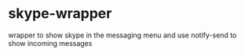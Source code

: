 # skype-wrapper
wrapper to show skype in the messaging menu and use notify-send to show incoming messages
